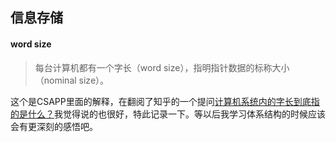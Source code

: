 ## 信息存储

#### word size

> 每台计算机都有一个字长（word size），指明指针数据的标称大小（nominal size）。

这个是CSAPP里面的解释，在翻阅了知乎的一个提问[计算机系统内的字长到底指的是什么？](https://www.zhihu.com/question/20536161)我觉得说的也很好，特此记录一下。等以后我学习体系结构的时候应该会有更深刻的感悟吧。